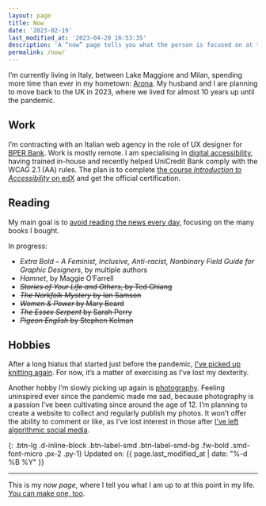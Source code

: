 ```yaml
---
layout: page
title: Now
date: '2023-02-19'
last_modified_at: '2023-04-20 16:53:35'
description: 'A “now” page tells you what the person is focused on at this point in their life.'
permalink: /now/
---
```

I’m currently living in Italy, between Lake Maggiore and Milan, spending more time than ever in my hometown: [Arona](https://silviamaggidesign.com/tag/arona/ "View posts tagged 'Arona'"). My husband and I are planning to move back to the UK in 2023, where we lived for almost 10 years up until the pandemic.

## Work

I’m contracting with an Italian web agency in the role of UX designer for <a href="https://www.bper.it/">BPER Bank</a>. Work is mostly remote. I am specialising in [digital accessibility](https://silviamaggidesign.com/category/accessibility/ "View posts under the 'accessibility' category"), having trained in-house and recently helped UniCredit Bank comply with the WCAG 2.1 (AA) rules. The plan is to complete <a href="https://www.edx.org/course/web-accessibility-introduction">the course <em>Introduction to Accessibility</em> on edX</a> and get the official certification.

## Reading

My main goal is to <a href="https://silviamaggidesign.com/notes/note-about-news-consumption/" title="read a brief note about news consumption">avoid reading the news every day</a>, focusing on the many books I bought.

In progress:

- _Extra Bold – A Feminist, Inclusive, Anti-racist, Nonbinary Field Guide for Graphic Designers_, by multiple authors
- _Hamnet_, by Maggie O’Farrell
- ~~_Stories of Your Life and Others_, by Ted Chiang~~
- ~~_The Norkfolk Mystery_ by Ian Samson~~
- ~~_Women & Power_ by Mary Beard~~
- ~~_The Essex Serpent_ by Sarah Perry~~
- ~~_Pigeon English_ by Stephen Kelman~~


## Hobbies

After a long hiatus that started just before the pandemic, [I've picked up knitting again](https://silviamaggidesign.com/personal/back-to-knitting/). For now, it’s a matter of exercising as I’ve lost my dexterity.

Another hobby I’m slowly picking up again is [photography](https://silviamaggidesign.com/category/photography/ "View all posts under the 'photography' category"). Feeling uninspired ever since the pandemic made me sad, because photography is a passion I’ve been cultivating since around the age of 12. I’m planning to create a website to collect and regularly publish my photos. It won’t offer the ability to comment or like, as I’ve lost interest in those after [I’ve left algorithmic social media](https://silviamaggidesign.com/personal/life-off-social-media/ "read what happened when I left social media").

{: .btn-lg .d-inline-block .btn-label-smd .btn-label-smd-bg .fw-bold .smd-font-micro .px-2 .py-1}
Updated on: {{ page.last_modified_at | date: "%-d %B %Y" }}

---
This is my *now page*, where I tell you what I am up to at this point in my life. [You can make one, too](https://nownownow.com/about).